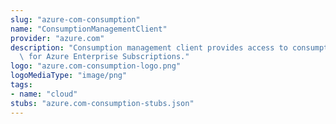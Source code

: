 ```yaml
---
slug: "azure-com-consumption"
name: "ConsumptionManagementClient"
provider: "azure.com"
description: "Consumption management client provides access to consumption resources\
  \ for Azure Enterprise Subscriptions."
logo: "azure.com-consumption-logo.png"
logoMediaType: "image/png"
tags:
- name: "cloud"
stubs: "azure.com-consumption-stubs.json"
---
```

